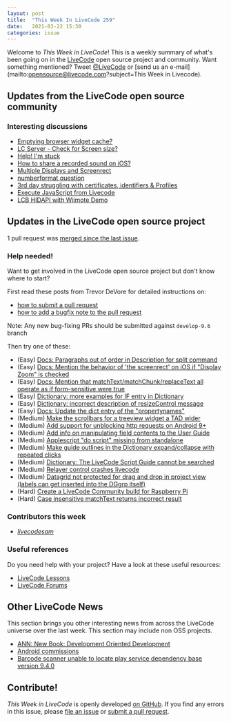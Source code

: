 ```yaml
---
layout: post
title:  "This Week In LiveCode 259"
date:   2021-03-22 15:30
categories: issue
---
```


Welcome to *This Week in LiveCode*!  This is a weekly summary of what's been
going on in the [LiveCode](https://livecode.com/) open source project and
community.  Want something mentioned?  Tweet
[@LiveCode](https://twitter.com/LiveCode) or
[send us an e-mail](mailto:opensource@livecode.com?subject=This Week in Livecode).

## Updates from the LiveCode open source community

<!--
### News & blog posts

- [How I built a Mobile App in LiveCode and Took Over the World](https://livecode.com/how-i-built-a-mobile-app-in-livecode-and-took-over-the-world/)
-->

### Interesting discussions

- [Emptying browser widget cache?](https://www.mail-archive.com/use-livecode@lists.runrev.com/msg111385.html)
- [LC Server - Check for Screen size?](https://www.mail-archive.com/use-livecode@lists.runrev.com/msg111454.html)
- [Help! I'm stuck](https://www.mail-archive.com/use-livecode@lists.runrev.com/msg111439.html)
- [How to share a recorded sound on iOS?](https://www.mail-archive.com/use-livecode@lists.runrev.com/msg111420.html)
- [Multiple Displays and Screenrect](https://www.mail-archive.com/use-livecode@lists.runrev.com/msg111432.html)
- [numberformat question](https://www.mail-archive.com/use-livecode@lists.runrev.com/msg111450.html)
- [3rd day struggling with certificates, identifiers & Profiles](https://forums.livecode.com/viewtopic.php?t=35617&p=203657#p203657)
- [Execute JavaScript from Livecode](https://forums.livecode.com/viewtopic.php?t=35604&p=203503#p203503)
- [LCB HIDAPI with Wiimote Demo](https://www.youtube.com/watch?v=oeh5VOE-N5E)

## Updates in the LiveCode open source project

1 pull request was [merged since the last issue](https://github.com/search?q=org%3Alivecode+is%3Apublic+is%3Apr+is%3Amerged+merged%3A2021-03-15..2021-03-21&type=Issues).

<!--
### New LiveCode releases

- [Release 9.6.2 RC-3](https://www.mail-archive.com/use-livecode@lists.runrev.com/msg111364.html)



### Notable changes

- [Fix Macos Big Sur visual effect rendering](https://github.com/livecode/livecode/pull/7528)
--->

<!--
### Bug of the week

- [Bug 23085 - VIsual effects doesn't wok on macOS Big Sur (11.2)](https://quality.livecode.com/show_bug.cgi?id=23085)

The reporter and the commenters provided a helpful sample stack and recipe that allowed us to test and confirm the problem quickly.
-->

### Help needed!

Want to get involved in the LiveCode open source project but don't know where
to start?  

First read these posts from Trevor DeVore for detailed instructions on:

- [how to submit a pull request](https://www.mail-archive.com/use-livecode@lists.runrev.com/msg98530.html)
- [how to add a bugfix note to the pull request](https://www.mail-archive.com/use-livecode@lists.runrev.com/msg98611.html)

Note: Any new bug-fixing PRs should be submitted against `develop-9.6` branch

Then try one of these:

- (Easy) [Docs: Paragraphs out of order in Description for split command](https://quality.livecode.com/show_bug.cgi?id=23071)
- (Easy) [Docs: Mention the behavior of 'the screenrect' on iOS if "Display Zoom" is checked](https://quality.livecode.com/show_bug.cgi?id=22949)
- (Easy) [Docs: Mention that matchText/matchChunk/replaceText all operate as if form-sensitive were true](https://quality.livecode.com/show_bug.cgi?id=15311)
- (Easy) [Dictionary: more examples for IF entry in Dictionary](https://quality.livecode.com/show_bug.cgi?id=22589)
- (Easy) [Dictionary: incorrect description of resizeControl message](https://quality.livecode.com/show_bug.cgi?id=17118)
- (Easy) [Docs: Update the dict entry of the "propertynames"](https://quality.livecode.com/show_bug.cgi?id=7375)
- (Medium) [Make the scrollbars for a treeview widget a TAD wider](https://quality.livecode.com/show_bug.cgi?id=23000)
- (Medium) [Add support for unblocking http requests on Android 9+](http://quality.livecode.com/show_bug.cgi?id=22400)
- (Medium) [Add info on manipulating field contents to the User Guide](http://quality.livecode.com/show_bug.cgi?id=18990)
- (Medium) [Applescript "do script" missing from standalone](http://quality.livecode.com/show_bug.cgi?id=20993)
- (Medium) [Make guide outlines in the Dictionary expand/collapse with repeated clicks](http://quality.livecode.com/show_bug.cgi?id=18184)
- (Medium) [Dictionary: The LiveCode Script Guide cannot be searched](http://quality.livecode.com/show_bug.cgi?id=15957)
- (Medium) [Relayer control crashes livecode](https://quality.livecode.com/show_bug.cgi?id=21460)
- (Medium) [Datagrid not protected for drag and drop in project view (labels can get inserted into the DGgrp itself)](https://quality.livecode.com/show_bug.cgi?id=21750)
- (Hard) [Create a LiveCode Community build for Raspberry Pi](http://forums.livecode.com/viewtopic.php?f=76&t=27912)
- (Hard) [Case insensitive matchText returns incorrect result](https://quality.livecode.com/show_bug.cgi?id=15312)


### Contributors this week

- *[livecodesam](https://github.com/livecodesam)*


### Useful references

Do you need help with your project? Have a look at these useful resources:

- [LiveCode Lessons](https://lessons.livecode.com)
- [LiveCode Forums](https://forums.livecode.com/index.php)


## Other LiveCode News

This section brings you other interesting news from across the LiveCode universe over the last week. This section may include non OSS projects.

- [ANN: New Book: Development Oriented Development](https://www.mail-archive.com/use-livecode@lists.runrev.com/msg111397.html)
- [Android commissions](https://www.mail-archive.com/use-livecode@lists.runrev.com/msg111429.html)
- [Barcode scanner unable to locate play service dependency base version 9.4.0](https://forums.livecode.com/viewtopic.php?t=35595&p=203427#p203427)

<!---
## Upcoming events

* [SoCal LiveCode Group Meeting: March 5, Pasadena](https://forums.livecode.com/viewtopic.php?f=50&t=33729)
--->

## Contribute!

*This Week in LiveCode* is openly developed
[on GitHub](https://github.com/livecode/this-week-in-livecode).
If you find any errors in this issue, please
[file an issue](https://github.com/livecode/this-week-in-livecode/issues) or
[submit a pull request](https://github.com/livecode/this-week-in-livecode/pulls).
